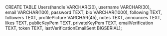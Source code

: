 CREATE TABLE Users(handle VARCHAR(20), username VARCHAR(30), email VARCHAR(100), password TEXT, bio VARCHAR(1000), following TEXT, followers TEXT, profilePicture VARCHAR(45), notes TEXT, announces TEXT, likes TEXT, publicKeyPem TEXT, privateKeyPem TEXT, emailVerification TEXT, token TEXT, lastVerificationEmailSent BIGSERIAL);